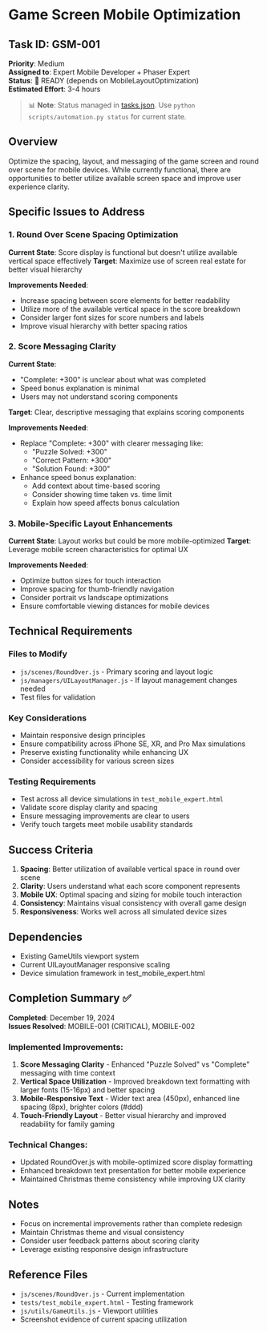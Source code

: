 # Game Screen Mobile Optimization

## Task ID: GSM-001
**Priority**: Medium  
**Assigned to**: Expert Mobile Developer + Phaser Expert  
**Status**: 🚀 READY (depends on MobileLayoutOptimization)  
**Estimated Effort**: 3-4 hours  
> 📊 **Note**: Status managed in [tasks.json](../tasks.json). Use `python scripts/automation.py status` for current state.


## Overview
Optimize the spacing, layout, and messaging of the game screen and round over scene for mobile devices. While currently functional, there are opportunities to better utilize available screen space and improve user experience clarity.

## Specific Issues to Address

### 1. Round Over Scene Spacing Optimization
**Current State**: Score display is functional but doesn't utilize available vertical space effectively
**Target**: Maximize use of screen real estate for better visual hierarchy

**Improvements Needed**:
- Increase spacing between score elements for better readability
- Utilize more of the available vertical space in the score breakdown
- Consider larger font sizes for score numbers and labels
- Improve visual hierarchy with better spacing ratios

### 2. Score Messaging Clarity
**Current State**: 
- "Complete: +300" is unclear about what was completed
- Speed bonus explanation is minimal
- Users may not understand scoring components

**Target**: Clear, descriptive messaging that explains scoring components

**Improvements Needed**:
- Replace "Complete: +300" with clearer messaging like:
  - "Puzzle Solved: +300" 
  - "Correct Pattern: +300"
  - "Solution Found: +300"
- Enhance speed bonus explanation:
  - Add context about time-based scoring
  - Consider showing time taken vs. time limit
  - Explain how speed affects bonus calculation

### 3. Mobile-Specific Layout Enhancements
**Current State**: Layout works but could be more mobile-optimized
**Target**: Leverage mobile screen characteristics for optimal UX

**Improvements Needed**:
- Optimize button sizes for touch interaction
- Improve spacing for thumb-friendly navigation
- Consider portrait vs landscape optimizations
- Ensure comfortable viewing distances for mobile devices

## Technical Requirements

### Files to Modify
- `js/scenes/RoundOver.js` - Primary scoring and layout logic
- `js/managers/UILayoutManager.js` - If layout management changes needed
- Test files for validation

### Key Considerations
- Maintain responsive design principles
- Ensure compatibility across iPhone SE, XR, and Pro Max simulations
- Preserve existing functionality while enhancing UX
- Consider accessibility for various screen sizes

### Testing Requirements
- Test across all device simulations in `test_mobile_expert.html`
- Validate score display clarity and spacing
- Ensure messaging improvements are clear to users
- Verify touch targets meet mobile usability standards

## Success Criteria
1. **Spacing**: Better utilization of available vertical space in round over scene
2. **Clarity**: Users understand what each score component represents
3. **Mobile UX**: Optimal spacing and sizing for mobile touch interaction
4. **Consistency**: Maintains visual consistency with overall game design
5. **Responsiveness**: Works well across all simulated device sizes

## Dependencies
- Existing GameUtils viewport system
- Current UILayoutManager responsive scaling
- Device simulation framework in test_mobile_expert.html

## Completion Summary ✅
**Completed**: December 19, 2024  
**Issues Resolved**: MOBILE-001 (CRITICAL), MOBILE-002  

### Implemented Improvements:
1. **Score Messaging Clarity** - Enhanced "Puzzle Solved" vs "Complete" messaging with time context
2. **Vertical Space Utilization** - Improved breakdown text formatting with larger fonts (15-16px) and better spacing
3. **Mobile-Responsive Text** - Wider text area (450px), enhanced line spacing (8px), brighter colors (#ddd)
4. **Touch-Friendly Layout** - Better visual hierarchy and improved readability for family gaming

### Technical Changes:
- Updated RoundOver.js with mobile-optimized score display formatting
- Enhanced breakdown text presentation for better mobile experience
- Maintained Christmas theme consistency while improving UX clarity

## Notes
- Focus on incremental improvements rather than complete redesign
- Maintain Christmas theme and visual consistency
- Consider user feedback patterns about scoring clarity
- Leverage existing responsive design infrastructure

## Reference Files
- `js/scenes/RoundOver.js` - Current implementation
- `tests/test_mobile_expert.html` - Testing framework
- `js/utils/GameUtils.js` - Viewport utilities
- Screenshot evidence of current spacing utilization
